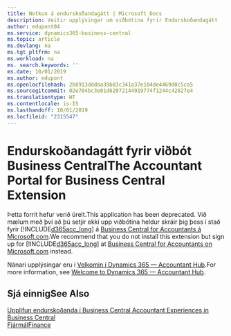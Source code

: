 ```yaml
---
title: Notkun á endurskoðandagátt | Microsoft Docs
description: Veitir upplýsingar um viðbótina fyrir Endurskoðandagátt
author: edupont04
ms.service: dynamics365-business-central
ms.topic: article
ms.devlang: na
ms.tgt_pltfrm: na
ms.workload: na
ms. search.keywords: ''
ms.date: 10/01/2019
ms.author: edupont
ms.openlocfilehash: 2b8913dddaa39b03c341a37e104de4469d0c5ca5
ms.sourcegitcommit: 02e704bc3e01d62072144919774f1244c42827e4
ms.translationtype: HT
ms.contentlocale: is-IS
ms.lasthandoff: 10/01/2019
ms.locfileid: "2315547"
---
```

# <a name="the-accountant-portal-for-business-central-extension"></a><span data-ttu-id="98779-103">Endurskoðandagátt fyrir viðbót Business Central</span><span class="sxs-lookup"><span data-stu-id="98779-103">The Accountant Portal for Business Central Extension</span></span>
<span data-ttu-id="98779-104">Þetta forrit hefur verið úrelt.</span><span class="sxs-lookup"><span data-stu-id="98779-104">This application has been deprecated.</span></span> <span data-ttu-id="98779-105">Við mælum með því að þú setjir ekki upp viðbótina heldur skráir þig þess í stað fyrir [!INCLUDE[d365acc_long](includes/d365acc_long_md.md)] á [Business Central for Accountants á Microsoft.com](https://www.microsoft.com/en-us/dynamics365/financial-insights-for-accountants).</span><span class="sxs-lookup"><span data-stu-id="98779-105">We recommend that you do not install this extension but sign up for [!INCLUDE[d365acc_long](includes/d365acc_long_md.md)] at [Business Central for Accountants on Microsoft.com](https://www.microsoft.com/en-us/dynamics365/financial-insights-for-accountants) instead.</span></span>

<span data-ttu-id="98779-106">Nánari upplýsingar eru í [Velkomin í Dynamics 365 — Accountant Hub](/dynamics365/accountants/index).</span><span class="sxs-lookup"><span data-stu-id="98779-106">For more information, see [Welcome to Dynamics 365 — Accountant Hub](/dynamics365/accountants/index).</span></span>  

## <a name="see-also"></a><span data-ttu-id="98779-107">Sjá einnig</span><span class="sxs-lookup"><span data-stu-id="98779-107">See Also</span></span>
[<span data-ttu-id="98779-108">Upplifun endurskoðanda í Business Central </span><span class="sxs-lookup"><span data-stu-id="98779-108">Accountant Experiences in Business Central </span></span>](finance-accounting.md)  
[<span data-ttu-id="98779-109">Fjármál</span><span class="sxs-lookup"><span data-stu-id="98779-109">Finance</span></span>](finance.md)  
